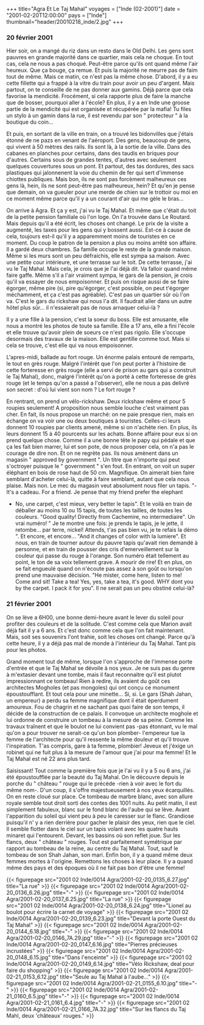+++
title="Agra Et Le Taj Mahal"
voyages = ["Inde (02-2001)"]
date = "2001-02-20T12:00:00"
pays = ["Inde"]
thumbnail="header/20010218_inde/2.jpg"
+++
### 20 février 2001


Hier soir, on a mangé du riz dans un resto dans le Old Delhi. Les gens sont
pauvres en grande majorité dans ce quartier, mais cela ne choque. En tout cas,
cela ne nous a pas choqué. Peut-être parce qu'ils ont quand même l'air heureux.
Que ça bouge, ça remue. Et puis la majorité ne meurre pas de faim tout de même.
Mais ce matin, ce n'est pas la même chose. D'abord, il y a eu cette fillette
qui a frappé à la vitre du train pour avoir un peu d'argent. Mais partout, on
te conseille de ne pas donner aux gamins. Déjà parce que cela favorise la mendicité.
Frocément, si cela rapporte plus de faire la manche que de bosser, pourquoi
aller à l'école? En plus, il y a en Inde une groose partie de la mendicité qui
est organisée et récupérée par la mafia! Tu files un stylo à un gamin dans la
rue, il est revendu par son " protecteur " à la boutique du coin...

Et puis, en sortant de la ville en train, on a trouvé les bidonvilles que j'étais
étonné de ne pazs en venant de l'aéroport. Des gens, beaucoup de gens, qui vivent
à 50 mètres des rails. Ils sont là, à la sortie de la ville. Dans des cabanes
en planches pour certains, dans des taudis en briques pour d'autres. Certains
sous de grandes tentes, d'autres avec seulement quelques couvertures sous un
pont. Et partout, des tas dordures, des sacs plastiques qui jalonnenent la voie
du chemin de fer qui sert d'immense chiottes publiques. Mais bon, ils ne sont
pas forcèment malheureux ces gens là, hein, ils ne sont peut-être pas malheureux,
hein? Et qu'en je pense que demain, on va gueuler pour une merde de chien sur
le trottoir ou moi en ce moment même parce qu'il y a un courant d'air qui me
gèle le bras...

On arrive à Agra. Et ça y est, j'ai vu le Taj Mahal. Et même que c'était du
toit de la petite pension familiale où l'on loge. On l'a trouvée dans Le Routard.
Mais depuis qu'il a été écrit, les choses ont changé. Le prix de la visite a
augmenté, les taxes pour les gens qui y bossent aussi. Est-ce à cause de cela,
toujours est-il qu'il y a apparemment moins de touristes en ce moment. Du coup
le patron de la pension a plus ou moins arrêté son affaire. Il a gardé deux
chambres. Sa famille occupe le reste de la grande maison. Même si les murs sont
un peu défraichis, elle est sympa sa maison. Avec une petite cour intérieure,
et une terrasse sur le toit. De cette terrasse, j'ai vu le Taj Mahal. Mais cela,
je crois que je l'ai déjà dit. Va falloir quand même faire gaffe. Même s'il
a l'air vraiment sympa, le gars de la pension, je crois qu'il va essayer de
nous empoisonner. Et puis on risque aussi de se faire égorger, même pire (si,
pire qu'égorger, c'est possible, on peut t'égorger méchamment, et ça c'est pas
agréable). C'est pas un quartier sûr où l'on va. C'est le gars du rickshaw qui
nous l'a dit. Il faudrait aller dans un autre hôtel plus sûr... il n'essaierait
pas de nous arnaquer celui-là ?

Il y a une fille à la pension, c'est la soeur du boss. Elle est amusante, elle
nous a montré les photos de toute sa famille. Elle a 17 ans, elle a fini l'école
et elle trouve qu'avoir plein de soeurs ce n'est pas rigolo. Elle s'occupe desormais
des travaux de la maison. Elle est gentille comme tout. Mais si cela se trouve,
c'est elle qui va nous empoisonner. 

L'apres-midi, ballade au fort rouge. Un énorme palais entouré de remparts,
le tout en grès rouge. Malgré l'intérêt que l'on peut porter à l'histoire de
cette forteresse en grès rouge (elle a servi de prison au gars qui a construit
le Taj Mahal), donc, malgré l'intérêt qu'on a porté à cette forteresse de grès
rouge (et le temps qu'on a passé a l'observer), elle ne nous a pas delivré son
secret : d'où lui vient son nom ? Le fort rouge ?

En rentrant, on prend un vélo-rickshaw. Deux rickshaw même et pour 5 roupies
seulement! A proposition nous semble louche c'est vraiment pas cher. En fait,
ils nous propose un marché: on ne paie presque rien, mais en échange on va voir
une ou deux boutiques à touristes. Celles-ci leurs donnent 10 roupies par clients
amené, même si on n'achète rien. En plus, ils leurs donnent 15 à 40 pourcents
sur les achats. Bonne affaire pour eux si on prend quelque chose. Comme il a
une bonne tête le papy qui pédale et que ça les fait bien marrer, lui et son
pote, de nous proposer cela, on n'a pas le courage de dire non. Et on ne regrète
pas. Ils nous amènent dans un magasin " approved by government ". Un titre que
n'importe qui peut s'octroyer puisque le " government " s'en fout. En entrant,
on voit un super éléphant en bois de rose haut de 50 cm. Magnifique. On aimerait
bien faire semblant d'acheter celui-là, quitte à faire semblant, autant que
cela nous plaise. Mais non. Le mec du magasin veut absolument nous filer un
tapis. "- It's a cadeau. For a friend. Je pense that my friend prefer the elephant
- No, une carpet, c'est mieux, very better le tapis". Et le voilà en train de
déballer au moins 10 ou 15 tapis, de toutes les tailles, de toutes les couleurs.
"Good quality! Directly from Cachemire, no intermediaire". Un vrai numéro! "
Je te montre une fois: je prends le tapis, je le jette, il retombe... par terre,
nickel! Attends, t'as pas bien vu, je te refais la démo ". Et encore, et encore...
"And it changes of color with la lumiere". Et nous, en train de tourner autour
du pauvre tapis qu'avait rien demandé à personne, et en train de pousser des
cris d'emerveillement sur la couleur qui passe du rouge à l'orange. Son numéro
était tellement au point, le ton de sa voix tellement grave. A mourir de rire!
Et en plus, on se fait engueulé quand on n'écoute pas assez à son goût ou lorsqu'on
prend une mauvaise décision. "He mister, come here, listen to me! Come and sit!
Take a tea! Yes, yes, take a tea, it's good. WHY dont you by the carpet. I pack
it for you". Il ne serait pas un peu obstiné celui-là? 

### 21 février 2001

On se lève a 6H00, une bonne demi-heure avant le lever du soleil pour profiter
des couleurs et de la solitude. C'est comme cela que Marion avait déjà fait
il y a 6 ans. Et c'est donc comme cela que l'on fait maintenant. Mais, soit
ses souvenirs l'ont trahie, soit les choses ont changé. Parce qu'à cette heure,
il y a déjà pas mal de monde à l'intérieur du Taj Mahal. Tant pis pour les photos.


Grand moment tout de même, lorsque l'on s'approche de l'immense porte d'entrée
et que le Taj Mahal se dévoile à nos yeux. Je ne suis pas du genre à m'extasier
devant une tombe, mais il faut reconnaitre qu'il est plutot impressionnant ce
tombeau! Rien à redire, ils avaient du goût ces architectes Mogholes (et pas
mongoles) qui ont conçu ce monument époustoufflant. Et tout cela pour une minette...
Si, si. Le gars (Shah Jahan, un empereur) a perdu sa femme magnifique dont il
était éperdument amoureux. Fou de chagrin et ne sachant pas quoi faire de son
temps, il décide de la construction de ce palais. Il convoque un architecte
moghole et lui ordonne de construire un tombeau à la mesure de sa peine. Comme
les travaux traînent et que le boulot ne lui convient pas -pas étonnant, vu
le mal qu'on a pour trouver ne serait-ce qu'un bon plomber- l'empereur tue la
femme de l'architecte pour qu'il ressente la même douleur et qu'il trouve l'inspiration.
T'as compris, gare à ta femme, plombier! Jeveux et j'éxige un robinet qui ne
fuit plus à la mesure de l'amour que j'ai pour ma femme! Et le Taj Mahal est
né 22 ans plus tard. 

Saisissant! Tout comme la première fois que je l'ai vu il y a 5 ou 6 ans, j'ai
été époustoufflée par la beauté du Taj Mahal. On le découvre depuis le porche
du " château " rouge qui le précède -rien à voir avec le fort du même nom-.
D'un coup, il s'offre majestueusement à nos yeux écarquillés. On en reste cloué
sur place. Ce tombeau de marbre blanc, avec son allure royale semble tout droit
sorti des contes des 1001 nuits. Au petit matin, il est simplement fabuleux,
blanc sur le fond blanc de l'aube qui se lève. Avant l'apparition du soleil
qui vient peu à peu le caresser sur le flanc. Grandiose puisqu'il n' y a rien
derrière pour gacher le plaisir des yeux, rien que le ciel. Il semble flotter
dans le ciel sur un tapis volant avec les quatre hauts minaret qui l'entourent.
Devant, les bassins où son reflet joue. Sur les flancs, deux " château " rouges.
Tout est parfaitement symétrique par rapport au tombeau de la reine, au centre
du Taj Mahal. Tout, sauf le tombeau de son Shah Jahan, son mari. Enfin bon,
il y a quand même deux femmes mortes à l'origine. Remettons les choses à leur
place. Il y a quand même des pays et des époques où il ne fait pas bon d'être
une femme!


<div id="TOTO">{{< figurepage src="2001 02 Inde/0014 Agra/2001-02-20_0135_6.27.jpg" title="La rue"  >}}
{{< figurepage src="2001 02 Inde/0014 Agra/2001-02-20_0136_6.26.jpg" title="-"  >}}
{{< figurepage src="2001 02 Inde/0014 Agra/2001-02-20_0137_6.25.jpg" title="La rue"  >}}
{{< figurepage src="2001 02 Inde/0014 Agra/2001-02-20_0138_6.24.jpg" title="Lionel au boulot pour écrire la carnet de voyage"  >}}
{{< figurepage src="2001 02 Inde/0014 Agra/2001-02-20_0139_6.23.jpg" title="Devant la porte Ouest du Taj Mahal"  >}}
{{< figurepage src="2001 02 Inde/0014 Agra/2001-02-20_0144_6.18.jpg" title="-"  >}}
{{< figurepage src="2001 02 Inde/0014 Agra/2001-02-20_0146_7A.29.jpg" title="-"  >}}
{{< figurepage src="2001 02 Inde/0014 Agra/2001-02-20_0147_6.16.jpg" title="Pierres précieuses incrustées"  >}}
{{< figurepage src="2001 02 Inde/0014 Agra/2001-02-20_0148_6.15.jpg" title="Dans l'enceinte"  >}}
{{< figurepage src="2001 02 Inde/0014 Agra/2001-02-20_0149_6.14.jpg" title="Vélo Rickshaw, deal pour faire du shopping"  >}}
{{< figurepage src="2001 02 Inde/0014 Agra/2001-02-21_0153_6.12.jpg" title="Seule au Taj Mahal à l'aube…"  >}}
{{< figurepage src="2001 02 Inde/0014 Agra/2001-02-21_0155_6.10.jpg" title="-"  >}}
{{< figurepage src="2001 02 Inde/0014 Agra/2001-02-21_0160_6.5.jpg" title="-"  >}}
{{< figurepage src="2001 02 Inde/0014 Agra/2001-02-21_0161_6.4.jpg" title="-"  >}}
{{< figurepage src="2001 02 Inde/0014 Agra/2001-02-21_0166_7A.32.jpg" title="Sur les flancs du Taj Mahl, deux 'châteaux' rouges."  >}}
</DIV>

